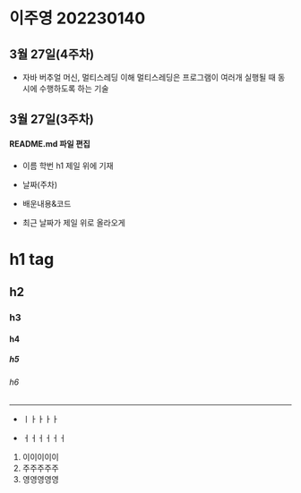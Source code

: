 # 이주영 202230140

## 3월 27일(4주차)

* 자바 버추얼 머신, 멀티스레딩 이해
멀티스레딩은 프로그램이 여러개 실행될 때 동시에 수행하도록 하는 기술


## 3월 27일(3주차)


#### README.md 파일 편집

* 이름 학번 h1 제일 위에 기재

* 날짜(주차)

* 배운내용&코드

* 최근 날짜가 제일 위로 올라오게


# h1 tag
## h2
### h3
#### h4
##### h5 
###### h6



---

* ㅣㅏㅏㅏㅏ
- ㅓㅓㅓㅓㅓㅓ


1. 이이이이이
2. 주주주주주
5. 영영영영영
